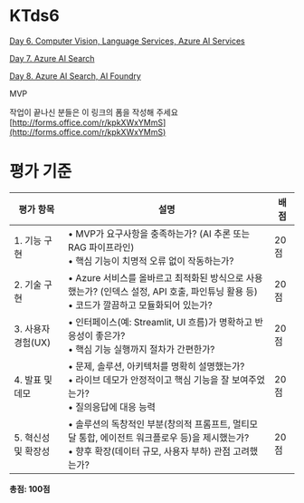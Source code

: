 # KTds6

[Day 6. Computer Vision, Language Services, Azure AI Services](./Day%206/)

[Day 7. Azure AI Search](./Day%207/)

[Day 8. Azure AI Search, AI Foundry](./Day%208/)

MVP 

작업이 끝나신 분들은 이 링크의 폼을 작성해 주세요 
[http://forms.office.com/r/kpkXWxYMmS](http://forms.office.com/r/kpkXWxYMmS)

# 평가 기준
| 평가 항목           | 설명                                                                                                                                                             | 배점 |
|--------------------|------------------------------------------------------------------------------------------------------------------------------------------------------------------|------|
| 1. 기능 구현       | • MVP가 요구사항을 충족하는가? (AI 추론 또는 RAG 파이프라인)<br>• 핵심 기능이 치명적 오류 없이 작동하는가?                                                      | 20점 |
| 2. 기술 구현       | • Azure 서비스를 올바르고 최적화된 방식으로 사용했는가? (인덱스 설정, API 호출, 파인튜닝 활용 등)<br>• 코드가 깔끔하고 모듈화되어 있는가?                       | 20점 |
| 3. 사용자 경험(UX) | • 인터페이스(예: Streamlit, UI 흐름)가 명확하고 반응성이 좋은가?<br>• 핵심 기능 실행까지 절차가 간편한가?                                                         | 20점 |
| 4. 발표 및 데모    | • 문제, 솔루션, 아키텍처를 명확히 설명했는가?<br>• 라이브 데모가 안정적이고 핵심 기능을 잘 보여주었는가?<br>• 질의응답에 대응 능력                                 | 20점 |
| 5. 혁신성 및 확장성| • 솔루션의 독창적인 부분(창의적 프롬프트, 멀티모달 통합, 에이전트 워크플로우 등)을 제시했는가?<br>• 향후 확장(데이터 규모, 사용자 부하) 관점 고려했는가?           | 20점 |

**총점: 100점**
